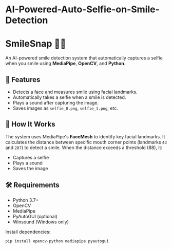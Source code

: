 # AI-Powered-Auto-Selfie-on-Smile-Detection
# SmileSnap 🤳😄
An AI-powered smile detection system that automatically captures a selfie when you smile using **MediaPipe**, **OpenCV**, and **Python**.

## 📸 Features
- Detects a face and measures smile using facial landmarks.
- Automatically takes a selfie when a smile is detected.
- Plays a sound after capturing the image.
- Saves images as `selfie_0.png`, `selfie_1.png`, etc.

## 🧠 How It Works
The system uses MediaPipe's **FaceMesh** to identify key facial landmarks. It calculates the distance between specific mouth corner points (landmarks `43` and `287`) to detect a smile. When the distance exceeds a threshold (88), it:
- Captures a selfie
- Plays a sound
- Saves the image

## 🛠️ Requirements
- Python 3.7+
- OpenCV
- MediaPipe
- PyAutoGUI (optional)
- Winsound (Windows only)

Install dependencies:
```bash
pip install opencv-python mediapipe pyautogui
